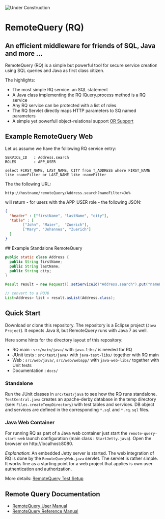 
![Under Construction](https://docs.google.com/drawings/d/e/2PACX-1vQsPlanMiS2yX50Qxo3qR4Eb2di8tXoW3387qDHBcaJtvpu18WlyTY-k9Gfcvk8bCVCEhC9akweRta2/pub?w=378&amp;h=94)


# RemoteQuery (RQ)

## An efficient middleware for friends of SQL, Java and more ...


RemoteQuery (RQ) is a simple but powerful tool for secure service creation using SQL queries and Java as first class citizen. 

The highlights:

+ The most simple RQ service: an SQL statement
+ A Java class implementing the RQ IQuery.process method is a RQ service
+ Any RQ service can be protected with a list of roles
+ The RQ Servlet directly maps HTTP parameters to SQ named parameters
+ A simple yet powerfull object-relational support [OR Support](docs/object_relational_support.md)


## Example RemoteQuery Web

Let us assume we have the following RQ service entry: 

```
SERVICE_ID   : Address.search
ROLES        : APP_USER

select FIRST_NAME, LAST_NAME, CITY from T_ADDRESS where FIRST_NAME like :nameFilter or LAST_NAME like :nameFilter
```

The the following URL:

```
http://hostname/remoteQuery/Address.search?nameFilter=Jo%
```
 
will return - for users with the APP_USER role - the following JSON:

```json
{
  "header" : ["firstName", "lastName", "city"],
  "table" : [
        ["John", "Maier",  "Zuerich"],
        ["Mary", "Johannes", "Zuerich"]
  ]
}
```



## Example Standalone RemoteQuery


```java
public static class Address {
  public String firstName;
  public String lastName;
  public String city;
}

Result result = new Request().setServiceId("Address.search").put("nameFilter", "Jo%").addRole("APP_USER").run();

// convert to a POJO
List<Address> list = result.asList(Address.class);
```


## Quick Start

Download or clone this repository. The repository is a Eclipse project (`Java Project`). 
It expects Java 8, but RemoteQuery runs with Java 7 as well.

Here some hints for the directory layout of this repository:

* RQ main : `src/main/java/` with `java-libs/` is needed for RQ 
* JUnit tests : `src/test/java/` with `java-test-libs/` together with RQ main
* Web : `src/web/java/`, `src/web/webapp/` with `java-web-libs/` together with Unit tests
* Documentation : `docs/`

### Standalone

Run the JUnit classes in `src/test/java` to see how the RQ runs standalone.
`TestCentral.java` creates an apache-derby database in the temp directory (see: `Files.createTempDirectory`) with test tables and services. DB object and services are defined in the corresponding `*.sql` and `*.rq.sql` files.

### Java Web Container

For running RQ as part of a Java web container just start the `remote-query-start-web` launch configuration (main class : `StartJetty.java`). Open the browser on http://localhost:8080. 

*Explanation*: An embedded Jetty server is started. The web integration of RQ is done by the `RemoteQueryWeb.java` servlet. The servlet is rather simple. It works fine as a starting point for a web project that applies is own user authentication and authorization.

More details:
[RemoteQuery Test Setup](docs/test_setup.md)

## Remote Query Documentation

* [RemoteQuery User Manual](docs/user_manual.md)
* [RemoteQuery Reference Manual](docs/reference_manual.md)

